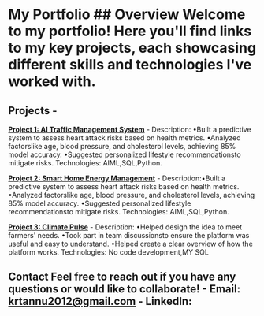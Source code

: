 # My Portfolio ## Overview Welcome to my portfolio! Here you'll find links to my key projects, each showcasing different skills and technologies I've worked with. 
## Projects - 
**[Project 1: AI Traffic Management System]()** - 
Description: •Built a predictive system to assess heart attack risks based on health metrics.
•Analyzed factorslike age, blood pressure, and cholesterol levels, achieving 85% model accuracy.
•Suggested personalized lifestyle recommendationsto mitigate risks.
Technologies: AIML,SQL,Python.

**[Project 2: Smart Home Energy Management](https://github.com/your-username/project2)** - 
Description:•Built a predictive system to assess heart attack risks based on health metrics.
•Analyzed factorslike age, blood pressure, and cholesterol levels, achieving 85% model accuracy.
•Suggested personalized lifestyle recommendationsto mitigate risks.
Technologies: AIML,SQL,Python.

**[Project 3: Climate Pulse](https://github.com/krtannu/ClimatePulse.git)** - 
Description:
•Helped design the idea to meet farmers' needs.
•Took part in team discussionsto ensure the platform was useful and easy to understand.
•Helped create a clear overview of how the platform works.
Technologies: No code development,MY SQL
## Contact Feel free to reach out if you have any questions or would like to collaborate! - **Email**: krtannu2012@gmail.com - **LinkedIn**: 
